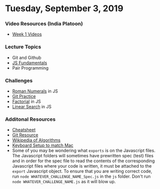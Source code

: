 Tuesday, September 3, 2019
=====================
### Video Resources (India Platoon)
- [Week 1 Videos](https://www.youtube.com/playlist?list=PLu0CiQ7bzwEQbhg6rzm8h41r4c08KNij0)

### Lecture Topics
* Git and Github
* [JS Fundamentals](https://github.com/julietplatoon/curriculum/blob/master/week-01/lecture-materials/JSFundamentalsDay1.pdf)
* Pair Programming

### Challenges
* [Roman Numerals](https://github.com/julietplatoon/roman-numerals) in JS
* [Git Practice](http://learngitbranching.js.org/)
* [Factorial](https://github.com/julietplatoon/factorial) in JS
* [Linear Search](https://github.com/julietplatoon/linear-search) in JS

### Additonal Resources
* [Cheatsheet](https://education.github.com/git-cheat-sheet-education.pdf)
* [Git Resource](https://github.com/julietplatoon/git-resource)
* [Wikipedia of Algorithms](http://algorithm.wiki/en/app/)
* [Keyboard Setup to match Mac](https://github.com/julietplatoon/curriculum/blob/master/week-01/lecture-materials/keyboard-setup.png)
* Some of you may be wondering what `exports` is on the Javascript files. The Javascript folders will sometimes have prewritten spec (test) files and in order for the spec file to read the contents of the corresponding Javascript files where your code is written, it must be attached to the `export` Javascript object. To ensure that you are writing correct code, run `node WHATEVER_CHALLENGE_NAME_Spec.js` in the `js` folder. Don't run `node WHATEVER_CHALLENGE_NAME.js` as it will blow up.
